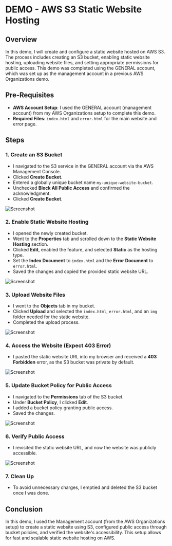 # DEMO - AWS S3 Static Website Hosting

## Overview
In this demo, I will create and configure a static website hosted on AWS S3. The process includes creating an S3 bucket, enabling static website hosting, uploading website files, and setting appropriate permissions for public access. This demo was completed using the GENERAL account, which was set up as the management account in a previous AWS Organizations demo.

## Pre-Requisites

- **AWS Account Setup**: I used the GENERAL account (management account) from my AWS Organizations setup to complete this demo.
- **Required Files**: `index.html` and `error.html` for the main website and error page.

## Steps

### 1. Create an S3 Bucket
- I navigated to the S3 service in the GENERAL account via the AWS Management Console.
- Clicked **Create Bucket**.
- Entered a globally unique bucket name `my-unique-website-bucket`.
- Unchecked **Block All Public Access** and confirmed the acknowledgment.
- Clicked **Create Bucket**.

![Screenshot](https://imgur.com/sjx3SZS.png)

### 2. Enable Static Website Hosting
- I opened the newly created bucket.
- Went to the **Properties** tab and scrolled down to the **Static Website Hosting** section.
- Clicked **Edit**, enabled the feature, and selected **Static** as the hosting type.
- Set the **Index Document** to `index.html` and the **Error Document** to `error.html`.
- Saved the changes and copied the provided static website URL.

![Screenshot](https://imgur.com/5ehpWNA.png)

### 3. Upload Website Files
- I went to the **Objects** tab in my bucket.
- Clicked **Upload** and selected the `index.html`, `error.html`, and an `img` folder needed for the static website.
- Completed the upload process.

![Screenshot](https://imgur.com/JqEieLT.png)

### 4. Access the Website (Expect 403 Error)
- I pasted the static website URL into my browser and received a **403 Forbidden** error, as the S3 bucket was private by default.

![Screenshot](https://imgur.com/DtpAoyP.png)

### 5. Update Bucket Policy for Public Access
- I navigated to the **Permissions** tab of the S3 bucket.
- Under **Bucket Policy**, I clicked **Edit**.
- I added a bucket policy granting public access.
- Saved the changes.

![Screenshot](https://imgur.com/m3EhqHN.png)

### 6. Verify Public Access
- I revisited the static website URL, and now the website was publicly accessible.

![Screenshot](https://imgur.com/roUCOGJ.png)

### 7. Clean Up
- To avoid unnecessary charges, I emptied and deleted the S3 bucket once I was done.

## Conclusion
In this demo, I used the Management account (from the AWS Organizations setup) to create a static website using S3, configured public access through bucket policies, and verified the website's accessibility. This setup allows for fast and scalable static website hosting on AWS.

